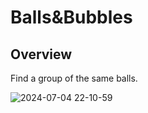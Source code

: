 # Balls&Bubbles
## Overview
Find a group of the same balls.

![2024-07-04 22-10-59](https://github.com/HorneOnne/Freelance_BallsAndBubble/assets/65548001/d12c6e80-e3f4-4222-ac99-6cb686f515a1)
